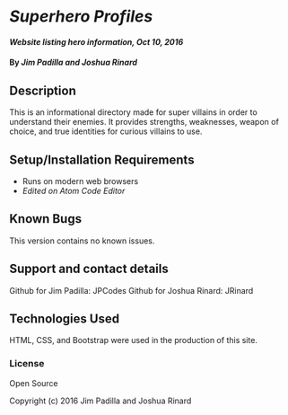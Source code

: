 # _Superhero Profiles_

#### _Website listing hero information, Oct 10, 2016_

#### By _**Jim Padilla and Joshua Rinard**_

## Description

This is an informational directory made for super villains in order to understand their enemies. It provides strengths, weaknesses, weapon of choice, and true identities for curious villains to use.

## Setup/Installation Requirements

* Runs on modern web browsers
* _Edited on Atom Code Editor_

## Known Bugs

This version contains no known issues.

## Support and contact details

Github for Jim Padilla: JPCodes
Github for Joshua Rinard: JRinard

## Technologies Used

HTML, CSS, and Bootstrap were used in the production of this site.

### License

Open Source

Copyright (c) 2016 Jim Padilla and Joshua Rinard
